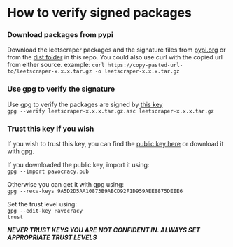 # How to verify signed packages

### Download packages from pypi

Download the leetscraper packages and the signature files from [pypi.org](https://pypi.org/project/leetscraper/#files) or from the [dist folder](https://github.com/Pavocracy/leetscraper/tree/main/dist) in this repo. You could also use curl with the copied url from either source. 
example: `curl https://copy-pasted-url-to/leetscraper-x.x.x.tar.gz -o leetscraper-x.x.x.tar.gz` 

### Use gpg to verify the signature

Use gpg to verify the packages are signed by [this key](https://github.com/Pavocracy/leetscraper/blob/main/src/leetscraper/leetscraper.py#L2)  
`gpg --verify leetscraper-x.x.x.tar.gz.asc leetscraper-x.x.x.tar.gz`

### Trust this key if you wish

If you wish to trust this key, you can find the [public key here](https://github.com/Pavocracy/Pavocracy/blob/main/pavocracy.pub) or download it with gpg.  

If you downloaded the public key, import it using:  
`gpg --import pavocracy.pub`

Otherwise you can get it with gpg using:  
`gpg --recv-keys 9A5D2D5AA10873B9ABCD92F1D959AEE8875DEEE6`

Set the trust level using:  
`gpg --edit-key Pavocracy`  
`trust`

***NEVER TRUST KEYS YOU ARE NOT CONFIDENT IN. ALWAYS SET APPROPRIATE TRUST LEVELS***
